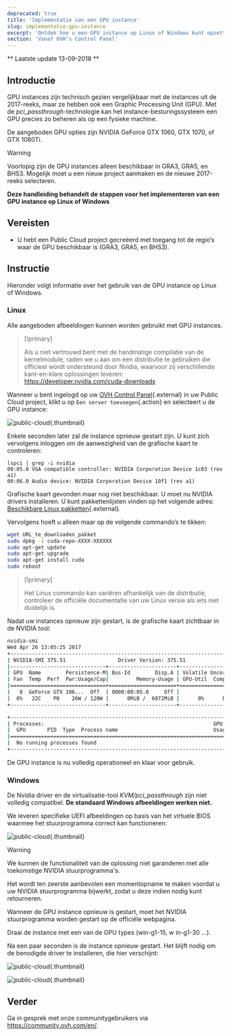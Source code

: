 ```yaml
---
deprecated: true
title: 'Implementatie van een GPU instance'
slug: implementatie-gpu-instance
excerpt: 'Ontdek hoe u een GPU instance op Linux of Windows kunt opzetten'
section: 'Vanaf OVH’s Control Panel'
---
```


** Laatste update 13-09-2018 **

## Introductie

GPU instances zijn technisch gezien vergelijkbaar met de instances uit de 2017-reeks, maar ze hebben ook een Graphic Processing Unit (GPU). Met de *pci_passthrough*-technologie kan het instance-besturingssysteem een GPU precies zo beheren als op een fysieke machine.

De aangeboden GPU opties zijn NVIDIA GeForce GTX 1060, GTX 1070, of GTX 1080Ti. 

> [!warning]
>
> Voorlopig zijn de GPU instances alleen beschikbaar in GRA3, GRA5, en BHS3. Mogelijk moet u een nieuw project aanmaken en de nieuwe 2017-reeks selecteren.
> 

**Deze handleiding behandelt de stappen voor het implementeren van een GPU instance op Linux of Windows**


## Vereisten

- U hebt een Public Cloud project gecreëerd met toegang tot de regio‘s waar de GPU beschikbaar is (GRA3, GRA5, en BHS3).

## Instructie

Hieronder volgt informatie over het gebruik van de GPU instance op Linux of Windows.


### Linux 

Alle aangeboden afbeeldingen kunnen worden gebruikt met GPU instances.

> [!primary]
>
> Als u niet vertrouwd bent met de handmatige compilatie van de kernelmodule, raden we u aan om een distributie te gebruiken die officieel wordt ondersteund door Nvidia, waarvoor zij verschillende kant-en-klare oplossingen leveren: <https://developer.nvidia.com/cuda-downloads>
> 

Wanneer u bent ingelogd op uw [OVH Control Panel](https://www.ovh.com/auth/?action=gotomanager&from=https://www.ovh.nl/&ovhSubsidiary=nl){.external} in uw Public Cloud project, klikt u op `Een server toevoegen`{.action} en selecteert u de GPU instance:

![public-cloud](images/EN-Flavors.png){.thumbnail}

Enkele seconden later zal de instance opnieuw gestart zijn. U kunt zich vervolgens inloggen om de aanwezigheid van de grafische kaart te controleren: 

```ssh
lspci | grep -i nvidia
00:05.0 VGA compatible controller: NVIDIA Corporation Device 1c03 (rev a1)
00:06.0 Audio device: NVIDIA Corporation Device 10f1 (rev a1)
```

Grafische kaart gevonden maar nog niet beschikbaar. U moet nu NVIDIA drivers installeren. U kunt pakkettenlijsten vinden op het volgende adres: [Beschikbare Linux pakketten](http://developer.download.nvidia.com/compute/cuda/repos/){.external}.

Vervolgens hoeft u alleen maar op de volgende commando’s te tikken:

```sh
wget URL_te_downloaden_pakket
sudo dpkg -i cuda-repo-XXXX-XXXXXX
sudo apt-get update
sudo apt-get upgrade
sudo apt-get install cuda
sudo reboot
```

> [!primary]
>
> Het Linux commando kan variëren afhankelijk van de distributie, controleer de officiële documentatie van uw Linux versie als iets niet duidelijk is.
> 


Nadat uw instances opnieuw zijn gestart, is de grafische kaart zichtbaar in de NVIDIA tool:

```sh
nvidia-smi
Wed Apr 26 13:05:25 2017
+-----------------------------------------------------------------------------+
| NVIDIA-SMI 375.51                 Driver Version: 375.51                    |
|-------------------------------+----------------------+----------------------+
| GPU  Name        Persistence-M| Bus-Id        Disp.A | Volatile Uncorr. ECC |
| Fan  Temp  Perf  Pwr:Usage/Cap|         Memory-Usage | GPU-Util  Compute M. |
|===============================+======================+======================|
|   0  GeForce GTX 106...  Off  | 0000:00:05.0     Off |                  N/A |
|  0%   22C    P0    26W / 120W |      0MiB /  6072MiB |      0%      Default |
+-------------------------------+----------------------+----------------------+

+-----------------------------------------------------------------------------+
| Processes:                                                       GPU Memory |
|  GPU       PID  Type  Process name                               Usage      |
|=============================================================================|
|  No running processes found                                                 |
+-----------------------------------------------------------------------------+
```

De GPU instance is nu volledig operationeel en klaar voor gebruik.


### Windows

De Nvidia driver en de virtualisatie-tool *KVM/pci_passthrough* zijn niet volledig compatibel. **De standaard Windows afbeeldingen werken niet.**

We leveren specifieke UEFI afbeeldingen op basis van het virtuele BIOS waarmee het stuurprogramma correct kan functioneren:

![public-cloud](images/EN-WindowsImages.png){.thumbnail}


> [!warning]
>
> We kunnen de functionaliteit van de oplossing niet garanderen met alle toekomstige NVIDIA stuurprogramma's.
>
> Het wordt ten zeerste aanbevolen een momentopname te maken voordat u uw NVIDIA stuurprogramma bijwerkt, zodat u deze indien nodig kunt retourneren.
>

Wanneer de GPU instance opnieuw is gestart, moet het NVIDIA stuurprogramma worden gestart op de officiële webpagina.

Draai de instance met een van de GPU types (win-g1-15, w in-g1-30 ...).

Na een paar seconden is de instance opnieuw gestart. Het blijft nodig om de benodigde driver te installeren, die hier verschijnt:


![public-cloud](images/WindowsDriverVersion.png){.thumbnail}

![public-cloud](images/WindowsDeviceManager.png){.thumbnail}


## Verder

Ga in gesprek met onze communitygebruikers via <https://community.ovh.com/en/>.